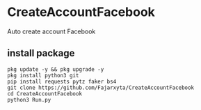 # CreateAccountFacebook
Auto create account Facebook 

## install package 
```
pkg update -y && pkg upgrade -y
pkg install python3 git
pip install requests pytz faker bs4
git clone https://github.com/Fajarxyta/CreateAccountFacebook
cd CreateAccountFacebook
python3 Run.py

```
